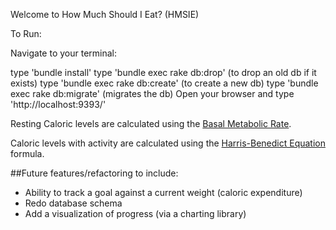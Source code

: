Welcome to How Much Should I Eat? (HMSIE)

To Run:

Navigate to your terminal:

type 'bundle install'
type 'bundle exec rake db:drop' (to drop an old db if it exists)
type 'bundle exec rake db:create' (to create a new db)
type 'bundle exec rake db:migrate' (migrates the db)
Open your browser and type 'http://localhost:9393/'

Resting Caloric levels are calculated using the [Basal Metabolic Rate](http://en.wikipedia.org/wiki/Basal_metabolic_rate).

Caloric levels with activity are calculated using the [Harris-Benedict Equation](http://en.wikipedia.org/wiki/Harris%E2%80%93Benedict_equation) formula.

##Future features/refactoring to include:

* Ability to track a goal against a current weight (caloric expenditure)
* Redo database schema
* Add a visualization of progress (via a charting library)